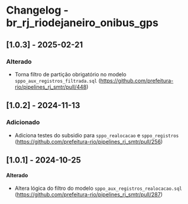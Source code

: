 # Changelog - br_rj_riodejaneiro_onibus_gps

## [1.0.3] - 2025-02-21

### Alterado
- Torna filtro de partição obrigatório no modelo `sppo_aux_registros_filtrada.sql` (https://github.com/prefeitura-rio/pipelines_rj_smtr/pull/448)

## [1.0.2] - 2024-11-13

### Adicionado
- Adiciona testes do subsidio para `sppo_realocacao` e `sppo_registros` (https://github.com/prefeitura-rio/pipelines_rj_smtr/pull/256)

## [1.0.1] - 2024-10-25

#### Alterado

- Altera lógica do filtro do modelo `sppo_aux_registros_realocacao.sql` (https://github.com/prefeitura-rio/pipelines_rj_smtr/pull/287)

